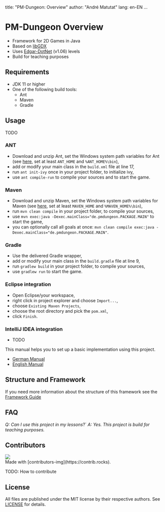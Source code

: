title: "PM-Dungeon: Overview"
author: "André Matutat"
lang: en-EN
...

# PM-Dungeon Overview

- Framework for 2D Games in Java
- Based on [libGDX](https://libgdx.com/)
- Uses [Edgar-DotNet](https://github.com/OndrejNepozitek/Edgar-DotNet) (v1.06) levels
- Build for teaching purposes



## Requirements

- JDK 11 or higher
- One of the following build tools:
  - Ant
  - Maven
  - Gradle

## Usage

TODO

### ANT
- Download and unzip Ant, set the Windows system path variables for Ant (see [here](https://ant.apache.org/manual/install.html), set at least `ANT_HOME` and `%ANT_HOME%\bin`),
- add or modify your main class in the `build.xml` file at line 17,
- run `ant init-ivy` once in your project folder, to initialize ivy,
- use `ant compile-run` to compile your sources and to start the game.

### Maven
- Download and unzip Maven, set the Windows system path variables for Maven (see [here](https://maven.apache.org/install.html), set at least `MAVEN_HOME` and `%MAVEN_HOME%\bin`),
- run `mvn clean compile` in your project folder, to compile your sources,
- use `mvn exec:java -Dexec.mainClass="de.pmdungeon.PACKAGE.MAIN"` to start the game,
- you can optionally call all goals at once: `mvn clean compile exec:java -Dexec.mainClass="de.pmdungeon.PACKAGE.MAIN"`.

### Gradle
- Use the delivered Gradle wrapper,
- add or modify your main class in the `build.gradle` file at line 9,
- run `gradlew build` in your project folder, to compile your sources,
- use `gradlew run` to start the game.

### Eclipse integration
- Open Eclipse/your workspace,
- right click in project explorer and choose `Import...`,
- choose `Existing Maven Projects`,
- choose the root directory and pick the `pom.xml`,
- click `Finish`.

### IntelliJ IDEA integration
- TODO

This manual helps you to set up a basic implementation using this project.
- [German Manual](./docs/manual_DE.md)
- [English Manual](./docs/manual_EN.md)


## Structure and Framework

If you need more information about the structure of this framework see the [Framework Guide](./docs/framework_EN.md)

## FAQ
*Q: Can I use this project in my lessons*?`
*A: Yes. This project is build for teaching purposes.*

## Contributors

<a href="https://github.com/AMatutat/pmdungeon/graphs/contributors">
  <img src="https://contrib.rocks/image?repo=AMatutat/pmdungeon" />
</a> <br>
Made with [contributors-img](https://contrib.rocks).


TODO: How to contribute


## License

All files are published under the MIT license by their respective authors. See [LICENSE](./LICENSE.md) for details.
